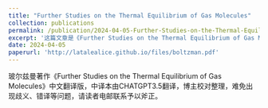 ```yaml
---
title: "Further Studies on the Thermal Equilibrium of Gas Molecules"
collection: publications
permalink: /publication/2024-04-05-Further-Studies-on-the-Thermal-Equilibrium-of-Gas-Molecules
excerpt: '这篇文章是《Further Studies on the Thermal Equilibrium of Gas Molecules》的中译本，《关于气体分子热平衡的进一步研究》，仅供参考学习'
date: 2024-04-05
paperurl: 'http://latalealice.github.io/files/boltzman.pdf'
---
```


玻尔兹曼著作《Further Studies on the Thermal Equilibrium of Gas Molecules》中文翻译版，中译本由CHATGPT3.5翻译，博主校对整理，难免出现歧义、错译等问题，请读者电邮联系予以斧正。

